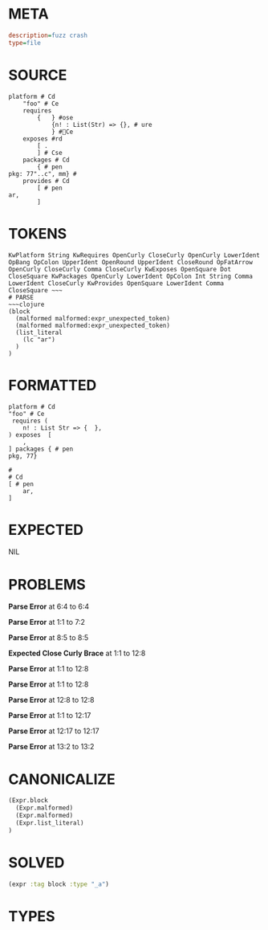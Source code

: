 # META
~~~ini
description=fuzz crash
type=file
~~~
# SOURCE
~~~roc
platform # Cd
	"foo" # Ce
	requires
		{	} #ose
			{n! : List(Str) => {}, # ure
			} #Ce
	exposes #rd
		[ .
		] # Cse
	packages # Cd
		{ # pen
pkg: 77"..c", mm} #
	provides # Cd
		[ # pen
ar,
		]
~~~
# TOKENS
~~~text
KwPlatform String KwRequires OpenCurly CloseCurly OpenCurly LowerIdent OpBang OpColon UpperIdent OpenRound UpperIdent CloseRound OpFatArrow OpenCurly CloseCurly Comma CloseCurly KwExposes OpenSquare Dot CloseSquare KwPackages OpenCurly LowerIdent OpColon Int String Comma LowerIdent CloseCurly KwProvides OpenSquare LowerIdent Comma CloseSquare ~~~
# PARSE
~~~clojure
(block
  (malformed malformed:expr_unexpected_token)
  (malformed malformed:expr_unexpected_token)
  (list_literal
    (lc "ar")
  )
)
~~~
# FORMATTED
~~~roc
platform # Cd
"foo" # Ce
 requires (
	n! : List Str => {  },
) exposes  [
	,
] packages { # pen
pkg, 77}

#
# Cd
[ # pen
	ar,
]
~~~
# EXPECTED
NIL
# PROBLEMS
**Parse Error**
at 6:4 to 6:4

**Parse Error**
at 1:1 to 7:2

**Parse Error**
at 8:5 to 8:5

**Expected Close Curly Brace**
at 1:1 to 12:8

**Parse Error**
at 1:1 to 12:8

**Parse Error**
at 1:1 to 12:8

**Parse Error**
at 12:8 to 12:8

**Parse Error**
at 1:1 to 12:17

**Parse Error**
at 12:17 to 12:17

**Parse Error**
at 13:2 to 13:2

# CANONICALIZE
~~~clojure
(Expr.block
  (Expr.malformed)
  (Expr.malformed)
  (Expr.list_literal)
)
~~~
# SOLVED
~~~clojure
(expr :tag block :type "_a")
~~~
# TYPES
~~~roc
~~~
